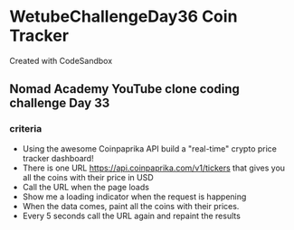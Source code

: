 # WetubeChallengeDay36 Coin Tracker
Created with CodeSandbox

## Nomad Academy YouTube clone coding challenge Day 33
### criteria
- Using the awesome Coinpaprika API build a "real-time" crypto price tracker dashboard!
- There is one URL https://api.coinpaprika.com/v1/tickers that gives you all the coins with their price in USD
- Call the URL when the page loads
- Show me a loading indicator when the request is happening
- When the data comes, paint all the coins with their prices.
- Every 5 seconds call the URL again and repaint the results
